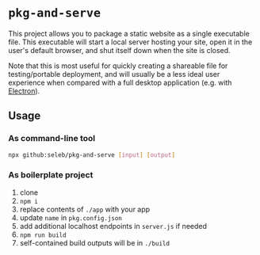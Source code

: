 # `pkg-and-serve`

This project allows you to package a static website as a single executable file. This executable will start a local server hosting your site, open it in the user's default browser, and shut itself down when the site is closed.

Note that this is most useful for quickly creating a shareable file for testing/portable deployment, and will usually be a less ideal user experience when compared with a full desktop application (e.g. with [Electron](https://www.electronjs.org/)).

## Usage

### As command-line tool

```sh
npx github:seleb/pkg-and-serve [input] [output]
```

### As boilerplate project

1. clone
2. `npm i`
3. replace contents of `./app` with your app
4. update `name` in `pkg.config.json`
5. add additional localhost endpoints in `server.js` if needed
6. `npm run build`
7. self-contained build outputs will be in `./build`

